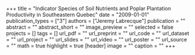 +++
title = "Indicator Species of Soil Nutrients and Poplar Plantation Productivity in Southeastern Quebec"
date = "2009-01-01"
publication_types = ["3"]
authors = ["Jeremy Labrecque"]
publication = ""
abstract = ""
abstract_short = ""
image_preview = ""
selected = false
projects = []
tags = []
url_pdf = ""
url_preprint = ""
url_code = ""
url_dataset = ""
url_project = ""
url_slides = ""
url_video = ""
url_poster = ""
url_source = ""
math = true
highlight = true
[header]
image = ""
caption = ""
+++
